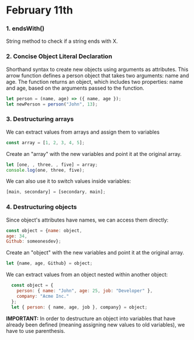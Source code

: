 # February 11th

### 1. endsWith()

String method to check if a string ends with X.

### 2. Concise Object Literal Declaration

Shorthand syntax to create new objects using arguments as attributes. This arrow function defines a person object that takes two arguments: name and age. The function returns an object, which includes two properties: name and age, based on the arguments passed to the function.

```javascript
let person = (name, age) => ({ name, age });
let newPerson = person("John", 13);
```
### 3. Destructuring arrays

We can extract values from arrays and assign them to variables

``` javascript
const array = [1, 2, 3, 4, 5];
```

Create an "array" with the new variables and point it at the original array.

```javascript
let [one, , three, , five] = array;
console.log(one, three, five);
```

We can also use it to switch values inside variables:

```javascript
[main, secondary] = [secondary, main];
```

### 4. Destructuring objects

Since object's attributes have names, we can access them directly:

``` javascript
const object = {name: object,
age: 34,
Github: someonesdev};
```

Create an "object" with the new variables and point it at the original array.

```javascript
let {name, age, Github} = object;
```

We can extract values from an object nested within another object:

```javascript
  const object = {
    person: { name: "John", age: 25, job: "Developer" },
    company: "Acme Inc."
  };
  let { person: { name, age, job }, company} = object;
```

<strong>IMPORTANT:</strong> In order to destructure an object into variables that have already been defined (meaning assigning new values to old variables), we have to use parenthesis.
